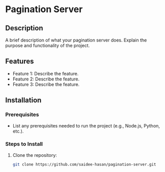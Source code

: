 # Pagination Server

## Description
A brief description of what your pagination server does. Explain the purpose and functionality of the project.

## Features
- Feature 1: Describe the feature.
- Feature 2: Describe the feature.
- Feature 3: Describe the feature.

## Installation

### Prerequisites
- List any prerequisites needed to run the project (e.g., Node.js, Python, etc.).

### Steps to Install
1. Clone the repository:
   ```bash
   git clone https://github.com/saidee-hasan/pagination-server.git
   
